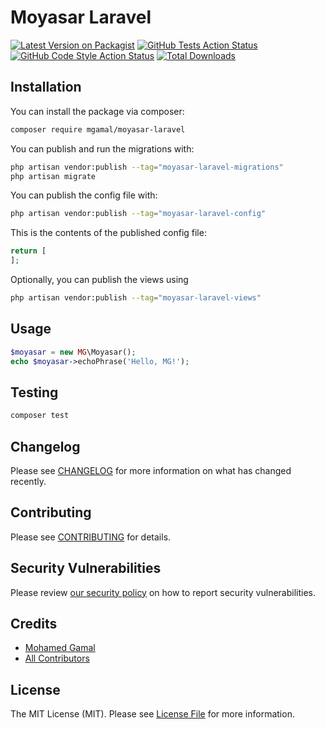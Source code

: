 # Moyasar Laravel

[![Latest Version on Packagist](https://img.shields.io/packagist/v/mgamal/moyasar-laravel.svg?style=flat-square)](https://packagist.org/packages/mgamal/moyasar-laravel)
[![GitHub Tests Action Status](https://img.shields.io/github/actions/workflow/status/mgamal/moyasar-laravel/run-tests.yml?branch=main&label=tests&style=flat-square)](https://github.com/mgamal/moyasar-laravel/actions?query=workflow%3Arun-tests+branch%3Amain)
[![GitHub Code Style Action Status](https://img.shields.io/github/actions/workflow/status/mgamal/moyasar-laravel/fix-php-code-style-issues.yml?branch=main&label=code%20style&style=flat-square)](https://github.com/mgamal/moyasar-laravel/actions?query=workflow%3A"Fix+PHP+code+style+issues"+branch%3Amain)
[![Total Downloads](https://img.shields.io/packagist/dt/mgamal/moyasar-laravel.svg?style=flat-square)](https://packagist.org/packages/mgamal/moyasar-laravel)

## Installation

You can install the package via composer:

```bash
composer require mgamal/moyasar-laravel
```

You can publish and run the migrations with:

```bash
php artisan vendor:publish --tag="moyasar-laravel-migrations"
php artisan migrate
```

You can publish the config file with:

```bash
php artisan vendor:publish --tag="moyasar-laravel-config"
```

This is the contents of the published config file:

```php
return [
];
```

Optionally, you can publish the views using

```bash
php artisan vendor:publish --tag="moyasar-laravel-views"
```

## Usage

```php
$moyasar = new MG\Moyasar();
echo $moyasar->echoPhrase('Hello, MG!');
```

## Testing

```bash
composer test
```

## Changelog

Please see [CHANGELOG](CHANGELOG.md) for more information on what has changed recently.

## Contributing

Please see [CONTRIBUTING](CONTRIBUTING.md) for details.

## Security Vulnerabilities

Please review [our security policy](../../security/policy) on how to report security vulnerabilities.

## Credits

- [Mohamed Gamal](https://github.com/mgamal92)
- [All Contributors](../../contributors)

## License

The MIT License (MIT). Please see [License File](LICENSE.md) for more information.
